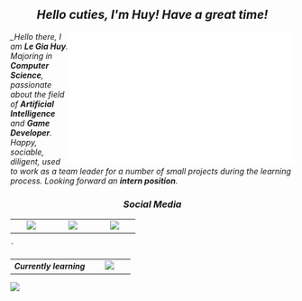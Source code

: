 <h2 align='center'> <i>Hello cuties, I'm Huy! Have a great time!</h2>  

<img align="right" src="https://github.com/Eel-Aig-gYuh/github-transparent/blob/main/overview.svg"  width="400">

_Hello there, I am **Le Gia Huy**. Majoring in **Computer Science**, passionate about the field of **Artificial Intelligence** and **Game Developer**. Happy, sociable, diligent, used to work as a team leader for a number of small projects during the learning process. Looking forward an **intern position**.
<h3 align='center'><b>Social Media</b></h3>
<p align='center'>
 
<table width="100" align='center'>
    <tr>
        <td align='center' width="60">
            <a href="https://www.facebook.com/nhois031/"><img src="https://th.bing.com/th/id/OIP.K61w8tCEKaKN--vUwjeSSwHaHa?w=201&h=201&c=7&r=0&o=5&dpr=1.3&pid=1.7" width="60"></a>
        </td>
        <td align='center' width="60">
            <a href="https://www.instagram.com/nhois031/"><img src="https://cdn-icons-png.flaticon.com/512/1409/1409946.png"></a>
        </td>
        <td align='center' width="60">
            <a href="https://www.linkedin.com/in/huy-l%C3%AA-0871a92b8/"><img src="https://cdn-icons-png.flaticon.com/512/1409/1409945.png" width="60"></a>
        </td>
    </tr> 
</table>
</p>
<table width="100" align='center'>
    <tr>
         <td align='center'>
            <b>Currently learning</b>
         </td>
    `    <td align='center' width="60">
            <img src="https://i.pinimg.com/564x/01/df/95/01df95b743a4c19efa58805f2db15474.jpg" href="https://ou.edu.vn/">
        </td>
    </tr>
</table>

<img src="https://i.pinimg.com/originals/d2/40/dd/d240ddbcf97be8749949be6360a02bd9.gif">

